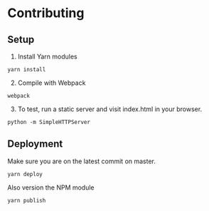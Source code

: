 # Contributing

## Setup

1. Install Yarn modules

```
yarn install
```

2. Compile with Webpack

```
webpack
```

3. To test, run a static server and visit index.html in your browser.

```
python -m SimpleHTTPServer
```

## Deployment

Make sure you are on the latest commit on master.

```
yarn deploy
```

Also version the NPM module

```
yarn publish
```

